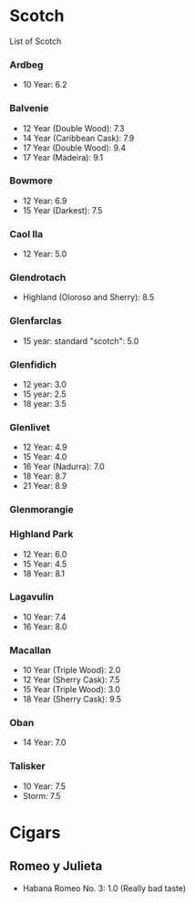 # Scotch
List of Scotch

### Ardbeg
* 10 Year: 6.2

### Balvenie
* 12 Year (Double Wood): 7.3
* 14 Year (Caribbean Cask): 7.9
* 17 Year (Double Wood): 9.4
* 17 Year (Madeira): 9.1

### Bowmore
* 12 Year: 6.9
* 15 Year (Darkest): 7.5

### Caol Ila
* 12 Year: 5.0

### Glendrotach
* Highland (Oloroso and Sherry): 8.5

### Glenfarclas
* 15 year: standard "scotch": 5.0

### Glenfidich
* 12 year: 3.0
* 15 year: 2.5
* 18 year: 3.5

### Glenlivet
* 12 Year: 4.9
* 15 Year: 4.0
* 16 Year (Nadurra): 7.0
* 18 Year: 8.7
* 21 Year: 8.9

### Glenmorangie

### Highland Park
* 12 Year: 6.0
* 15 Year: 4.5
* 18 Year: 8.1

### Lagavulin
* 10 Year: 7.4
* 16 Year: 8.0

### Macallan
* 10 Year (Triple Wood): 2.0
* 12 Year (Sherry Cask): 7.5
* 15 Year (Triple Wood): 3.0
* 18 Year (Sherry Cask): 9.5

### Oban
* 14 Year: 7.0

### Talisker
* 10 Year: 7.5
* Storm: 7.5

# Cigars

## Romeo y Julieta
* Habana Romeo No. 3: 1.0 (Really bad taste)

